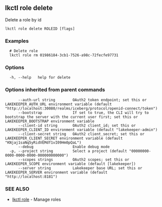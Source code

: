 ## lkctl role delete

Delete a role by id

```
lkctl role delete ROLEID [flags]
```

### Examples

```
  # Delete role
  lkctl role rm 01986184-3cb1-7526-a98c-72fecfe97731
```

### Options

```
  -h, --help   help for delete
```

### Options inherited from parent commands

```
      --auth-url string        OAuth2 token endpoint; set this or LAKEKEEPER_AUTH_URL environment variable (default "http://localhost:30080/realms/iceberg/protocol/openid-connect/token")
      --bootstrap              If set to true, the CLI will try to bootstrap the server with the current user first; set this or LAKEKEEPER_BOOTSTRAP environment variable
      --client-id string       OAuth2 client_id; set this or LAKEKEEPER_CLIENT_ID environment variable (default "lakekeeper-admin")
      --client-secret string   OAuth2 client_secret; set this or LAKEKEEPER_CLIENT_SECRET environment variable (default "KNjaj1saNq5yRidVEMdf1vI09Hm0pQaL")
      --debug                  Enable debug mode
  -p, --project string         Select a project (default "00000000-0000-0000-0000-000000000000")
      --scopes strings         OAuth2 scopes; set this or LAKEKEEPER_SCOPE environment variable (default [lakekeeper])
      --server string          Lakekeeper base URL; set this or LAKEKEEPER_SERVER environment variable (default "http://localhost:8181")
```

### SEE ALSO

* [lkctl role](lkctl_role.md)	 - Manage roles

